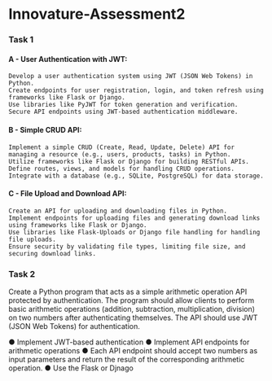 # Innovature-Assessment2

### Task 1

#### A - User Authentication with JWT:
	Develop a user authentication system using JWT (JSON Web Tokens) in Python.
	Create endpoints for user registration, login, and token refresh using frameworks like Flask or Django.
	Use libraries like PyJWT for token generation and verification.
	Secure API endpoints using JWT-based authentication middleware.


#### B - Simple CRUD API:
	Implement a simple CRUD (Create, Read, Update, Delete) API for managing a resource (e.g., users, products, tasks) in Python.
	Utilize frameworks like Flask or Django for building RESTful APIs.
	Define routes, views, and models for handling CRUD operations.
	Integrate with a database (e.g., SQLite, PostgreSQL) for data storage.


#### C - File Upload and Download API:
	Create an API for uploading and downloading files in Python.
	Implement endpoints for uploading files and generating download links using frameworks like Flask or Django.
	Use libraries like Flask-Uploads or Django file handling for handling file uploads.
	Ensure security by validating file types, limiting file size, and securing download links.


### Task 2

Create a Python program that acts as a simple arithmetic operation API protected by authentication. The program should allow clients to perform basic arithmetic operations (addition, subtraction, multiplication, division) on two numbers after authenticating themselves. The API should use JWT (JSON Web Tokens) for authentication.

●	Implement JWT-based authentication
●	Implement API endpoints for arithmetic operations
●	Each API endpoint should accept two numbers as input parameters and return the result of the corresponding arithmetic operation.
●	Use the Flask or Djnago

